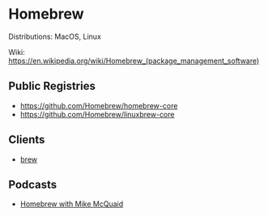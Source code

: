 # Homebrew

Distributions: MacOS, Linux

Wiki: https://en.wikipedia.org/wiki/Homebrew_(package_management_software)

## Public Registries

- https://github.com/Homebrew/homebrew-core
- https://github.com/Homebrew/linuxbrew-core

## Clients

- [brew](https://github.com/Homebrew/brew)

## Podcasts

- [Homebrew with Mike McQuaid](https://manifest.fm/1)
